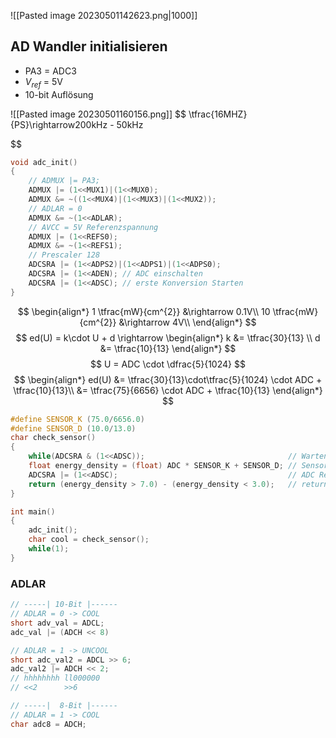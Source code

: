 ![[Pasted image 20230501142623.png|1000]]

## AD Wandler initialisieren
- PA3 = ADC3
- $V_{ref}$ = 5V
- 10-bit Auflösung

![[Pasted image 20230501160156.png]]
$$
\tfrac{16MHZ}{PS}\rightarrow200kHz - 50kHz

$$

```c
void adc_init()
{
	// ADMUX |= PA3;
	ADMUX |= (1<<MUX1)|(1<<MUX0);
	ADMUX &= ~((1<<MUX4)|(1<<MUX3)|(1<<MUX2));
	// ADLAR = 0
	ADMUX &= ~(1<<ADLAR);
	// AVCC = 5V Referenzspannung
	ADMUX |= (1<<REFS0);
	ADMUX &= ~(1<<REFS1);
	// Prescaler 128
	ADCSRA |= (1<<ADPS2)|(1<<ADPS1)|(1<<ADPS0);
	ADCSRA |= (1<<ADEN); // ADC einschalten
	ADCSRA |= (1<<ADSC); // erste Konversion Starten
}
```

$$
\begin{align*}
1 \tfrac{mW}{cm^{2}} &\rightarrow 0.1V\\
10 \tfrac{mW}{cm^{2}} &\rightarrow 4V\\
\end{align*}
$$
$$
ed(U) = k\cdot U + d \rightarrow
\begin{align*}
k &= \tfrac{30}{13} \\
d &= \tfrac{10}{13}
\end{align*}
$$
$$
U = ADC \cdot \dfrac{5}{1024}
$$
$$
\begin{align*}
ed(U) &= \tfrac{30}{13}\cdot\tfrac{5}{1024} \cdot ADC + \tfrac{10}{13}\\
&= \tfrac{75}{6656} \cdot ADC + \tfrac{10}{13}
\end{align*}
$$

```c
#define SENSOR_K (75.0/6656.0)
#define SENSOR_D (10.0/13.0)
char check_sensor()
{
	while(ADCSRA & (1<<ADSC));                                // Warten bis Konversation fertig ist
	float energy_density = (float) ADC * SENSOR_K + SENSOR_D; // Sensorgleichung
	ADCSRA |= (1<<ADSC);                                      // ADC Restarten
	return (energy_density > 7.0) - (energy_density < 3.0);   // return code (man konn a if macha, wenn ma langweilig is)
}

int main()
{
	adc_init();
	char cool = check_sensor();
	while(1);
}
```

### ADLAR
```c
// -----| 10-Bit |------
// ADLAR = 0 -> COOL
short adv_val = ADCL;
adc_val |= (ADCH << 8)

// ADLAR = 1 -> UNCOOL
short adc_val2 = ADCL >> 6;
adc_val2 |= ADCH << 2;
// hhhhhhhh ll000000 
// <<2      >>6  

// -----|  8-Bit |------
// ADLAR = 1 -> COOL
char adc8 = ADCH;

```